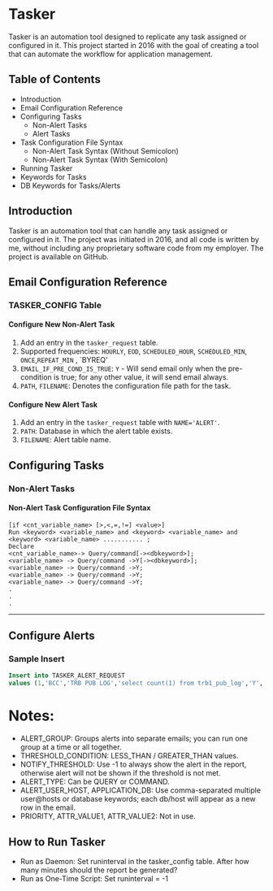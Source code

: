 # Tasker

Tasker is an automation tool designed to replicate any task assigned or configured in it. This project started in 2016 with the goal of creating a tool that can automate the workflow for application management.

## Table of Contents

- Introduction
- Email Configuration Reference
- Configuring Tasks
  - Non-Alert Tasks
  - Alert Tasks
- Task Configuration File Syntax
  - Non-Alert Task Syntax (Without Semicolon)
  - Non-Alert Task Syntax (With Semicolon)
- Running Tasker
- Keywords for Tasks
- DB Keywords for Tasks/Alerts

## Introduction

Tasker is an automation tool that can handle any task assigned or configured in it. The project was initiated in 2016, and all code is written by me, without including any proprietary software code from my employer. The project is available on GitHub.

## Email Configuration Reference

### TASKER_CONFIG Table

#### Configure New Non-Alert Task

1. Add an entry in the `tasker_request` table.
2. Supported frequencies: `HOURLY`, `EOD`, `SCHEDULED_HOUR`, `SCHEDULED_MIN`, `ONCE`,`REPEAT_MIN` , `BYREQ'
3. `EMAIL_IF_PRE_COND_IS_TRUE`: `Y` - Will send email only when the pre-condition is true; for any other value, it will send email always.
4. `PATH`, `FILENAME`: Denotes the configuration file path for the task.

#### Configure New Alert Task

1. Add an entry in the `tasker_request` table with `NAME='ALERT'`.
2. `PATH`: Database in which the alert table exists.
3. `FILENAME`: Alert table name.

## Configuring Tasks

### Non-Alert Tasks

#### Non-Alert Task Configuration File Syntax 

```plaintext
[if <cnt_variable_name> [>,<,=,!=] <value>]
Run <keyword> <variable_name> and <keyword> <variable_name> and <keyword> <variable_name> ........... ;
Declare
<cnt_variable_name>-> Query/command[-><dbkeyword>];
<variable_name> -> Query/command ->Y[-><dbkeyword>];
<variable_name> -> Query/command ->Y;
<variable_name> -> Query/command ->Y;
<variable_name> -> Query/command ->Y;
.
.
.
```


---

## Configure Alerts

### Sample Insert
```sql
Insert into TASKER_ALERT_REQUEST 
values (1,'BCC','TRB PUB LOG','select count(1) from trb1_pub_log','Y','GREATER_THAN',-1,200,500,'QUERY',null,'abpapp',1,null,null);
```
# Notes:
- ALERT_GROUP: Groups alerts into separate emails; you can run one group at a time or all together.
- THRESHOLD_CONDITION: LESS_THAN / GREATER_THAN values.
- NOTIFY_THRESHOLD: Use -1 to always show the alert in the report, otherwise alert will not be shown if the threshold is not met.
- ALERT_TYPE: Can be QUERY or COMMAND.
- ALERT_USER_HOST, APPLICATION_DB: Use comma-separated multiple user@hosts or database keywords; each db/host will appear as a new row in the email.
- PRIORITY, ATTR_VALUE1, ATTR_VALUE2: Not in use.


## How to Run Tasker
- Run as Daemon: Set runinterval in the tasker_config table. After how many minutes should the report be generated?
- Run as One-Time Script: Set runinterval = -1
